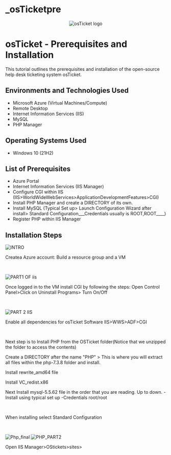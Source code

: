 # _osTicketpre


<p align="center">
<img src="https://i.imgur.com/Clzj7Xs.png" alt="osTicket logo"/>
</p>

<h1>osTicket - Prerequisites and Installation</h1>
This tutorial outlines the prerequisites and installation of the open-source help desk ticketing system osTicket.<br />

<h2>Environments and Technologies Used</h2>

- Microsoft Azure (Virtual Machines/Compute)
- Remote Desktop
- Internet Information Services (IIS)
- MySQL
- PHP Manager


<h2>Operating Systems Used </h2>

- Windows 10</b> (21H2)

<h2>List of Prerequisites</h2>

- Azure Portal 
- Internet Information Services (IIS Manager)
- Configure CGI within IIS (IIS>WorldWideWebServices>ApplicationDevelopmentFeatures>CGI)
- Install PHP Manager and create a DIRECTORY of its own.
- Install MySQL (Typical Set up> Launch Configuration Wizard after install> Standard Configuration___Credentials usually is ROOT,ROOT____)
- Register PHP within IIS Manager
<h2>Installation Steps</h2>


![INTRO](https://github.com/user-attachments/assets/35e46185-3daa-46ce-8a42-b57647ae2bb1)

<p>
Createa Azure account: Build a resource group and a VM
</p>
<br />

![PART1 OF iis](https://github.com/user-attachments/assets/24750683-0f02-4ef7-9a9b-f65e58a0ba1a)

<p>
Once logged in to the VM install CGI by following the steps: Open Control Panel>Click on Uninstall Programs> Turn On/Off
</p>

<br />

![PART 2 IIS](https://github.com/user-attachments/assets/0240ff01-6a1b-40a7-b4f9-d6a767895cfd)

<p>
Enable all dependencies for osTicket Software IIS>WWS>ADF>CGI
  
</p>

<br />

<p>
Next step is to Install PHP from the OSTicket folder(Notice that we unzipped the folder to access the contents)
  
Create a DIRECTORY after the name "PHP" > This is where you will extract all files within the php-7.3.8 folder and install.

Install rewrite_amd64 file

Install VC_redist.x86

Next Install mysql-5.5.62 file in the order that you are reading. Up to down.
  -Install using typical set up
  -Credentials root/root
</p>
<br />

<p>
When installing select Standard Configuration
</p>
<br />

![Php_final](https://github.com/user-attachments/assets/5d3c6d64-bb16-4725-96ab-e00648e2c72a)
![PHP_PART2](https://github.com/user-attachments/assets/78017acd-8957-4b23-9d30-2c23b8db04f6)

<p>Open IIS Manager>OStickets>sites>
</p>
